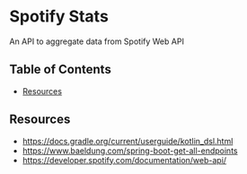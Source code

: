 # Spotify Stats

An API to aggregate data from Spotify Web API

## Table of Contents
* [Resources](#Resources)

## Resources
* https://docs.gradle.org/current/userguide/kotlin_dsl.html
* https://www.baeldung.com/spring-boot-get-all-endpoints
* https://developer.spotify.com/documentation/web-api/
